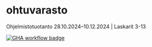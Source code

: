 # ohtuvarasto
Ohjelmistotuotanto 28.10.2024–10.12.2024   |   Laskarit 3-13

[![GHA workflow badge](https://github.com/keranenkirill/ohtuvarasto/workflows/CI/badge.svg)](https://github.com/keranenkirill/ohtuvarasto/actions)
